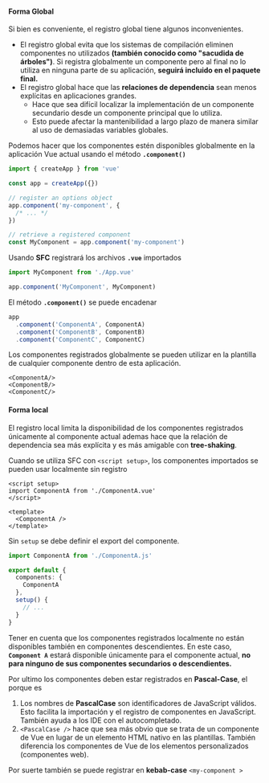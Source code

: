 #### Forma Global
Si bien es conveniente, el registro global tiene algunos inconvenientes.

- El registro global evita que los sistemas de compilación eliminen componentes no utilizados **(también conocido como "sacudida de árboles")**. Si registra globalmente un componente pero al final no lo utiliza en ninguna parte de su aplicación, **seguirá incluido en el paquete final.**
- El registro global hace que las **relaciones de dependencia** sean menos explícitas en aplicaciones grandes.
	- Hace que sea difícil localizar la implementación de un componente secundario desde un componente principal que lo utiliza. 
	- Esto puede afectar la mantenibilidad a largo plazo de manera similar al uso de demasiadas variables globales.


Podemos hacer que los componentes estén disponibles globalmente en la aplicación Vue actual usando el método **`.component()`**

```ts
import { createApp } from 'vue'

const app = createApp({})

// register an options object
app.component('my-component', {
  /* ... */
})

// retrieve a registered component
const MyComponent = app.component('my-component')
```

Usando **SFC** registrará los archivos **`.vue`** importados

```js
import MyComponent from './App.vue'

app.component('MyComponent', MyComponent)
```

El método **`.component()`** se puede encadenar

```js
app
  .component('ComponentA', ComponentA)
  .component('ComponentB', ComponentB)
  .component('ComponentC', ComponentC)
```

Los componentes registrados globalmente se pueden utilizar en la plantilla de cualquier componente dentro de esta aplicación.

```vue
<ComponentA/>
<ComponentB/>
<ComponentC/>
```

#### Forma local
El registro local limita la disponibilidad de los componentes registrados únicamente al componente actual ademas hace que la relación de dependencia sea más explícita y es más amigable con **tree-shaking**.

Cuando se utiliza SFC con `<script setup>`, los componentes importados se pueden usar localmente sin registro

```vue
<script setup>
import ComponentA from './ComponentA.vue'
</script>

<template>
  <ComponentA />
</template>
```

Sin `setup` se debe definir el export del componente.

```ts
import ComponentA from './ComponentA.js'

export default {
  components: {
    ComponentA
  },
  setup() {
    // ...
  }
}
```

Tener en cuenta que los componentes registrados localmente no están disponibles también en componentes descendientes. En este caso, **`Component A`** estará disponible únicamente para el componente actual, **no para ninguno de sus componentes secundarios o descendientes.**

Por ultimo los componentes deben estar registrados en **Pascal-Case**, el porque es
1) Los nombres de **PascalCase** son identificadores de JavaScript válidos. Esto facilita la importación y el registro de componentes en JavaScript. También ayuda a los IDE con el autocompletado.
2) `<PascalCase />` hace que sea más obvio que se trata de un componente de Vue en lugar de un elemento HTML nativo en las plantillas. También diferencia los componentes de Vue de los elementos personalizados (componentes web).

Por suerte también se puede registrar en **kebab-case**
`<my-component >`
